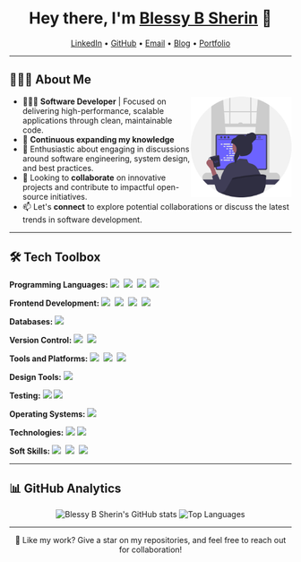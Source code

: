 <h1 align="center">Hey there, I'm <a href="https://www.linkedin.com/in/blessy-b-sherin-0799271a7/">Blessy B Sherin</a> 👋</h1>

<!--- Social and Contact Links -->
<p align="center">
  <a href="https://www.linkedin.com/in/blessy-b-sherin-0799271a7/">LinkedIn</a> •
  <a href="https://github.com/Blessy-B-Sherin">GitHub</a> •
  <a href="mailto:blessysherin995@gmail.com">Email</a> •
  <a href="https://dev.to/blessy-b-sherin">Blog</a> •
  <a href="https://blessybsherin.netlify.app/">Portfolio</a>
</p>

---

## 👩🏻‍💻 About Me

<img src="Assets/illustration.svg" align="right" width="180px" alt="Blessy B Sherin's Illustration">


- 👨🏻‍💻 **Software Developer** | Focused on delivering high-performance, scalable applications through clean, maintainable code.
- 🌱 **Continuous expanding my knowledge**
- 💬 Enthusiastic about engaging in discussions around software engineering, system design, and best practices.
- 👯 Looking to **collaborate** on innovative projects and contribute to impactful open-source initiatives.
- 📫 Let's **connect** to explore potential collaborations or discuss the latest trends in software development.

---

## 🛠 Tech Toolbox

**Programming Languages:**
<img src="https://img.shields.io/badge/-JavaScript-EDD222?logo=javascript&logoColor=white&style=flat">&nbsp;
<img src="https://img.shields.io/badge/-Java-ED8B00?logo=java&logoColor=white&style=flat">&nbsp;
<img src="https://img.shields.io/badge/-HTML5-DE5934?logo=HTML5&logoColor=white&style=flat">&nbsp;
<img src="https://img.shields.io/badge/-CSS3-2275B2?logo=CSS3&logoColor=white&style=flat">&nbsp;

**Frontend Development:**
<img src="https://img.shields.io/badge/-React-61DAFB?logo=react&logoColor=white&style=flat">&nbsp;
<img src="https://img.shields.io/badge/-Redux-764ABC?logo=redux&logoColor=white&style=flat">&nbsp;
<img src="https://img.shields.io/badge/-Bootstrap-563D7C?logo=bootstrap&logoColor=white&style=flat">&nbsp;
<img src="https://img.shields.io/badge/-Material--UI-007FFF?logo=mui&logoColor=white&style=flat">&nbsp;

**Databases:**
<img src="https://img.shields.io/badge/-MySQL-4479A1?logo=mysql&logoColor=white&style=flat">&nbsp;

**Version Control:**
<img src="https://img.shields.io/badge/-Git-F05032?logo=git&logoColor=white&style=flat">&nbsp;
<img src="https://img.shields.io/badge/-GitHub-181717?logo=github&logoColor=white&style=flat">&nbsp;

**Tools and Platforms:**
<img src="https://img.shields.io/badge/-Visual%20Studio%20Code-007ACC?logo=visual-studio-code&logoColor=white&style=flat">&nbsp;
<img src="https://img.shields.io/badge/-IntelliJ%20IDEA-000000?logo=intellijidea&logoColor=white&style=flat"> 
<img src="https://img.shields.io/badge/-npm-CB3837?logo=npm&logoColor=white&style=flat">

**Design Tools:**
<img src="https://img.shields.io/badge/-Figma-F24E1E?logo=figma&logoColor=white&style=flat">

**Testing:**
<img src="https://img.shields.io/badge/-TestFlight-2C3E50?logo=apple&logoColor=white&style=flat">
<img src="https://img.shields.io/badge/-End%20User%20Testing-FF5722?logo=testing&logoColor=white&style=flat">

**Operating Systems:**
<img src="https://img.shields.io/badge/-Windows-0078D6?logo=windows&logoColor=white&style=flat">&nbsp;

**Technologies:**
<img src="https://img.shields.io/badge/-RESTful%20API%20Integration-4CAF50?logo=api&logoColor=white&style=flat">
<img src="https://img.shields.io/badge/-Chrome%20Extension%20Development-F44336?logo=chrome&logoColor=white&style=flat">

**Soft Skills:**
<img src="https://img.shields.io/badge/-Problem--Solving-FF9800?style=flat&logo=solved&logoColor=white">  <img src="https://img.shields.io/badge/-Collaboration-2196F3?style=flat&logo=group&logoColor=white">  <img src="https://img.shields.io/badge/-Communication-4CAF50?style=flat&logo=speech&logoColor=white"> 


---
<!---
## 📚 Notable Projects

✨ **[AeroConnect - Airline Management System](https://github.com/Blessy-B-Sherin/AeroConnect)**  
*A fully-fledged airline management system built with Java, featuring ticket booking and cancellation systems. It comes with a sleek, user-friendly interface and backend database integration for seamless performance.*

✨ **[Weather App - React](https://github.com/Blessy-B-Sherin/React-Weather-App)**  
*A React-powered real-time weather app fetching data from an API. Clean UI showing city-specific forecasts.*

✨ **[Interactive Portfolio Website](https://blessybsherin.netlify.app/)**  
*My portfolio website, designed to showcase my skills, projects, and journey. Fully responsive with an eye for detail.*

✨ **[To-Do App with Redux](https://github.com/Blessy-B-Sherin/ToDo-App-Redux)**  
*A minimal yet powerful to-do list app leveraging React and Redux for state management.*

✨ **[JavaScript Quiz Game](https://github.com/Blessy-B-Sherin/JS-Quiz-App)**  
*A fun, interactive quiz game developed in vanilla JavaScript. Tracks scores and offers a playful learning interface.*

---

## 💼 Professional Experience

**Software Developer**  
*Meantr Software* — July 2024 – Present  
- Developed interactive UIs using React.js and JavaScript (ES6+).  
- Collaborated with the UX team to refine designs and ensure smooth front-end performance.  
- Integrated RESTful APIs for seamless data exchange.  

**Junior Java Full Stack Intern**  
*Inmakes Infotech Pvt. Ltd.* — Feb 2024 – May 2024  
- Worked on Java-based projects covering everything from Servlets to Spring Boot.  
- Hands-on experience with MySQL, Hibernate, and Spring Framework to build end-to-end solutions.

---

## 🎓 Education

**APJ Abdul Kalam Technological University**  
Bachelor of Technology, Electronics and Communication Engineering  
*2019 – 2023* | **CGPA:** 8.03

---

## 🏆 Achievements

- Ranked **8594th** in the **PrepSAT Hiring Jobathon** out of 90,678 candidates by PrepInsta.  
- Achieved **CEFR B2-Upper Intermediate** in EnglishScore Core Skills, showcasing my communication skills.

---
-->
## 📊 GitHub Analytics

<p align="center">
  <img height="180em" src="https://github-readme-stats.vercel.app/api?username=Blessy-B-Sherin&show_icons=true&theme=radical" alt="Blessy B Sherin's GitHub stats" />
  <img height="180em" src="https://github-readme-stats.vercel.app/api/top-langs/?username=Blessy-B-Sherin&layout=compact&theme=radical" alt="Top Languages" />
</p>

---

<p align="center">🌟 Like my work? Give a star on my repositories, and feel free to reach out for collaboration!</p>
